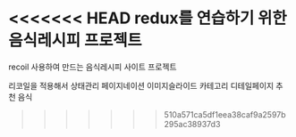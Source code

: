 <<<<<<< HEAD
redux를 연습하기 위한 음식레시피 프로젝트
=======
recoil 사용하여 만드는 음식레시피 사이트 프로젝트

리코일을 적용해서 상태관리
페이지네이션
이미지슬라이드
카테고리
디테일페이지
추천 음식
>>>>>>> 510a571ca5df1eea38caf9a2597b295ac38937d3

